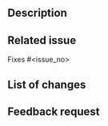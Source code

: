 <!-- If you have opened the pull request early and know that its contents are not ready for review or to be merged, add "[WIP]" at the start of the pull request title, which stands for "Work in Progress". When you are happy with it and are happy for it to be merged into the main repository, change the "[WIP]" in the title of the pull request to "[Ready for review]" -->

<!-- Provide a general summary of your changes in the Title above -->

## Description
<!-- Describe your changes in detail -->

## Related issue
<!-- If there is a related issue please mention -->
Fixes #<issue_no>

## List of changes
<!-- Make a list of changes proposed in your PR -->

## Feedback request
<!-- Describe what the reviewer should concentrate their feedback on -->

<!-- Make sure to add all the relevant tags according to the CONTRIBUTING.md after submitting your PR -->
<!-- Thank you for your contribution! -->